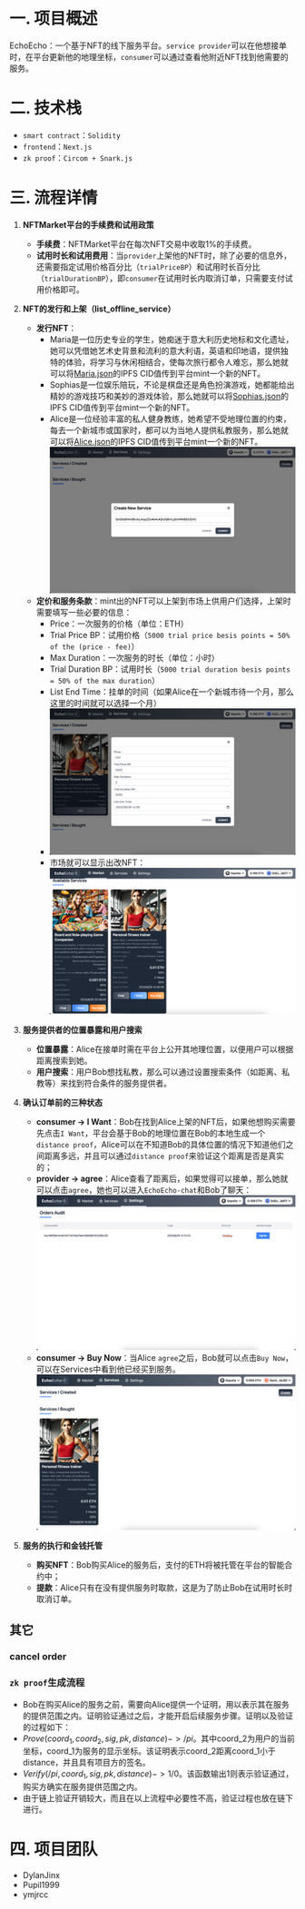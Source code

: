 # 一. 项目概述
EchoEcho：一个基于NFT的线下服务平台。`service provider`可以在他想接单时，在平台更新他的地理坐标，`consumer`可以通过查看他附近NFT找到他需要的服务。

# 二. 技术栈
- `smart contract`：`Solidity`
- `frontend`：`Next.js`
- `zk proof`：`Circom + Snark.js`

# 三. 流程详情
1. **NFTMarket平台的手续费和试用政策**
    - **手续费**：NFTMarket平台在每次NFT交易中收取1%的手续费。
    - **试用时长和试用费用**：当`provider`上架他的NFT时，除了必要的信息外，还需要指定试用价格百分比（`trialPriceBP`）和试用时长百分比（`trialDurationBP`），即`consumer`在试用时长内取消订单，只需要支付试用价格即可。

2. **NFT的发行和上架（list_offline_service）**
    - **发行NFT**：
        - Maria是一位历史专业的学生，她痴迷于意大利历史地标和文化遗址，她可以凭借她艺术史背景和流利的意大利语，英语和印地语，提供独特的体验，将学习与休闲相结合，使每次旅行都令人难忘，那么她就可以将[Maria.json](https://github.com/TheEchoEcho/EchoEcho_contract/blob/main/IPFS_files/jsons/Maria_cultural_tour_guide.json)的IPFS CID值传到平台mint一个新的NFT。
        - Sophias是一位娱乐陪玩，不论是棋盘还是角色扮演游戏，她都能给出精妙的游戏技巧和美妙的游戏体验，那么她就可以将[Sophias.json](https://github.com/TheEchoEcho/EchoEcho_contract/blob/main/IPFS_files/jsons/Sophia_board&role-playing_game_companion.json)的IPFS CID值传到平台mint一个新的NFT。
        - Alice是一位经验丰富的私人健身教练，她希望不受地理位置的约束，每去一个新城市或国家时，都可以为当地人提供私教服务，那么她就可以将[Alice.json](https://github.com/TheEchoEcho/EchoEcho_contract/blob/main/IPFS_files/jsons/Alice_personal_fitness_trainer.json)的IPFS CID值传到平台mint一个新的NFT。![alice_mint_nft1](./imgs/alice_mint_nft1.png)
    - **定价和服务条款**：mint出的NFT可以上架到市场上供用户们选择，上架时需要填写一些必要的信息：
        - Price：一次服务的价格（单位：ETH）
        - Trial Price BP：试用价格（`5000 trial price besis points = 50% of the (price - fee)`）
        - Max Duration：一次服务的时长（单位：小时）
        - Trial Duration BP：试用时长（`5000 trial duration besis points = 50% of the max duration`）
        - List End Time：挂单的时间（如果Alice在一个新城市待一个月，那么这里的时间就可以选择一个月）
        - ![alice_list_service](./imgs/alice_list_service.png)
        - 市场就可以显示出改NFT：![market_list](./imgs/market_list.png)

3. **服务提供者的位置暴露和用户搜索**
    - **位置暴露**：Alice在接单时需在平台上公开其地理位置，以便用户可以根据距离搜索到她。
    - **用户搜索**：用户Bob想找私教，那么可以通过设置搜索条件（如距离、私教等）来找到符合条件的服务提供者。

4. **确认订单前的三种状态**
    - **consumer -> I Want**：Bob在找到Alice上架的NFT后，如果他想购买需要先点击`I Want`，平台会基于Bob的地理位置在Bob的本地生成一个`distance proof`，Alice可以在不知道Bob的具体位置的情况下知道他们之间距离多远，并且可以通过`distance proof`来验证这个距离是否是真实的；
    - **provider -> agree**：Alice查看了距离后，如果觉得可以接单，那么她就可以点击`agree`，她也可以进入`EchoEcho-chat`和Bob了聊天：![alice_agree](./imgs/alice_agree.png)
    - **consumer -> Buy Now**：当Alice `agree`之后，Bob就可以点击`Buy Now`，可以在Services中看到他已经买到服务。![bob_buy](./imgs/bob_buy.png)

5. **服务的执行和金钱托管**
    - **购买NFT**：Bob购买Alice的服务后，支付的ETH将被托管在平台的智能合约中；
    - **提款**：Alice只有在没有提供服务时取款，这是为了防止Bob在试用时长时取消订单。

## 其它
### cancel order

### `zk proof`生成流程
- Bob在购买Alice的服务之前，需要向Alice提供一个证明，用以表示其在服务的提供范围之内。证明验证通过之后，才能开启后续服务步骤。证明以及验证的过程如下：
- $Prove(coord_1, coord_2, sig, pk, distance) -> /pi$。其中coord_2为用户的当前坐标，coord_1为服务的显示坐标。该证明表示coord_2距离coord_1小于distance，并且具有项目方的签名。
- $Verify(/pi, coord_1, sig, pk, distance) -> 1/0$。该函数输出1则表示验证通过，购买方确实在服务提供范围之内。
- 由于链上验证开销较大，而且在以上流程中必要性不高，验证过程也放在链下进行。



# 四. 项目团队
- DylanJinx
- Pupil1999
- ymjrcc



























